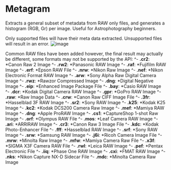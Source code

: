 # Metagram
Extracts a general subset of metadata from RAW only files, and generates a histogram (RGB, Gr) per image. Useful for Astrophotography beginners.

Only supported files will have their meta data extracted. Unsupported files will result in an error. 
![image](https://user-images.githubusercontent.com/987794/221002527-c013768a-e689-4261-895d-c323e14a941a.png)

Common RAW files have been added however, the final result may actually be different, some formats may not be supported by the API:
^- **.cr2**:
	*Canon Raw 2 Image
^- **.rw2**:
	*Panasonic RAW Image
^- **.raf**:
	*Fujifilm RAW Image
^- **.erf**:
	*Epson RAW File
^- **.nrw**:
	*Nikon Raw Image
^- **.nef**:
	*Nikon Electronic Format RAW Image
^- **.arw**:
	*Sony Alpha Raw Digital Camera Image
^- **.rwz**:
	*Rawzor Compressed Image
^- **.dng**:
	*Digital Negative Image
^- **.eip**:
	*Enhanced Image Package File
^- **.bay**:
	*Casio RAW Image
^- **.dcr**:
	*Kodak Digital Camera RAW Image
^- **.gpr**:
	*GoPro RAW Image
^- **.raw**:
	*Raw Image Data
^- **.crw**:
	*Canon Raw CIFF Image File
^- **.3fr**:
	*Hasselblad 3F RAW Image
^- **.sr2**:
	*Sony RAW Image
^- **.k25**:
	*Kodak K25 Image
^- **.kc2**:
	*Kodak DCS200 Camera Raw Image
^- **.mef**:
	*Mamiya RAW Image
^- **.dng**:
	*Apple ProRAW Image
^- **.cs1**:
	*CaptureShop 1-shot Raw Image
^- **.orf**:
	*Olympus RAW File
^- **.mos**:
	*Leaf Camera RAW Image
^- **.ari**:
	*ARRIRAW Image
^- **.cr3**:
	*Canon Raw 3 Image File
^- **.kdc**:
	*Kodak Photo-Enhancer File
^- **.fff**:
	*Hasselblad RAW Image
^- **.srf**:
	*Sony RAW Image
^- **.srw**:
	*Samsung RAW Image
^- **.j6i**:
	*Ricoh Camera Image File
^- **.mrw**:
	*Minolta Raw Image
^- **.mfw**:
	*Mamiya Camera Raw File
^- **.x3f**:
	*SIGMA X3F Camera RAW File
^- **.rwl**:
	*Leica RAW Image
^- **.pef**:
	*Pentax Electronic File
^- **.iiq**:
	*Phase One RAW Image
^- **.cxi**:
	*FMAT RAW Image
^- **.nks**:
	*Nikon Capture NX-D Sidecar File
^- **.mdc**:
	*Minolta Camera Raw Image
